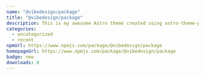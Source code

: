 ```yaml
---
name: "@vibedesign/package"
title: "@vibedesign/package"
description: This is my awesome Astro theme created using astro-theme-provider!
categories:
  - uncategorized
  - recent
npmUrl: https://www.npmjs.com/package/@vibedesign/package
homepageUrl: https://www.npmjs.com/package/@vibedesign/package
badge: new
downloads: 0
---
```

